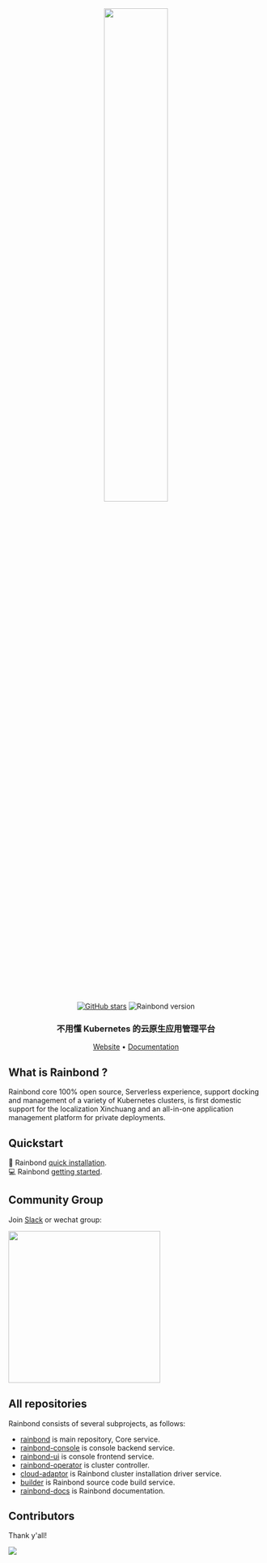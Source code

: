 <div align="center">

<img src="https://static.goodrain.com/logo/logo-long.png" width="50%">

[![GitHub stars](https://img.shields.io/github/stars/goodrain/rainbond.svg?style=flat-square)](https://github.com/goodrain/rainbond/stargazers)
![Rainbond version](https://img.shields.io/badge/version-v5.X-brightgreen.svg)

<h3>不用懂 Kubernetes 的云原生应用管理平台</h3>

[Website](https://www.rainbond.com) • [Documentation](https://www.rainbond.com/docs)

</div>

## What is Rainbond ?

Rainbond core 100% open source, Serverless experience, support docking and management of a variety of Kubernetes clusters, is first domestic support for the localization Xinchuang and an all-in-one application management platform for private deployments.

## Quickstart

🚀 Rainbond [quick installation](https://www.rainbond.com/docs/quick-start/quick-install/).  
💻 Rainbond [getting started](https://www.rainbond.com/docs/quick-start/getting-started/).

## Community Group

Join [Slack](https://join.slack.com/t/rainbond-slack/shared_invite/zt-1ft4g75pg-KJ0h_IAtvG9DMgeE_BNjZQ) or wechat group:

<img width="300px" src="https://static.goodrain.com/wechat/weChat.jpg"/>

## All repositories

Rainbond consists of several subprojects, as follows:

- [rainbond](https://github.com/goodrain/rainbond) is main repository, Core service.
- [rainbond-console](https://github.com/goodrain/rainbond-console) is console backend service.
- [rainbond-ui](https://github.com/goodrain/rainbond-ui) is console frontend service.
- [rainbond-operator](https://github.com/goodrain/rainbond-operator) is cluster controller.
- [cloud-adaptor](https://github.com/goodrain/cloud-adaptor) is Rainbond cluster installation driver service.
- [builder](https://github.com/goodrain/builder) is Rainbond source code build service.
- [rainbond-docs](https://github.com/goodrain/rainbond-docs) is Rainbond documentation.

## Contributors

Thank y'all!

<a href="https://github.com/goodrain/rainbond/graphs/contributors">
  <img src="https://contrib.rocks/image?repo=goodrain/rainbond" />
</a>
